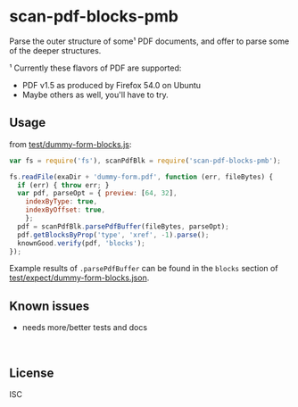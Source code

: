 ﻿
<!--#echo json="package.json" key="name" underline="=" -->
scan-pdf-blocks-pmb
===================
<!--/#echo -->

<!--#echo json="package.json" key="description" cut-tail=" (¹" -->
Parse the outer structure of some¹ PDF documents, and offer to parse some of
the deeper structures.
<!--/#echo -->

¹ Currently these flavors of PDF are supported:
* PDF v1.5 as produced by Firefox 54.0 on Ubuntu
* Maybe others as well, you'll have to try.



Usage
-----

from [test/dummy-form-blocks.js](test/dummy-form-blocks.js):

<!--#include file="test/dummy-form-blocks.js" start="  //#u" stop="  //#r"
  outdent="  " code="javascript" -->
<!--#verbatim lncnt="14" -->
```javascript
var fs = require('fs'), scanPdfBlk = require('scan-pdf-blocks-pmb');

fs.readFile(exaDir + 'dummy-form.pdf', function (err, fileBytes) {
  if (err) { throw err; }
  var pdf, parseOpt = { preview: [64, 32],
    indexByType: true,
    indexByOffset: true,
    };
  pdf = scanPdfBlk.parsePdfBuffer(fileBytes, parseOpt);
  pdf.getBlocksByProp('type', 'xref', -1).parse();
  knownGood.verify(pdf, 'blocks');
});
```
<!--/include-->

Example results of `.parsePdfBuffer` can be found in the `blocks` section of
[test/expect/dummy-form-blocks.json](test/expect/dummy-form-blocks.json).



<!--#toc stop="scan" -->



Known issues
------------

* needs more/better tests and docs




&nbsp;


License
-------
<!--#echo json="package.json" key=".license" -->
ISC
<!--/#echo -->
